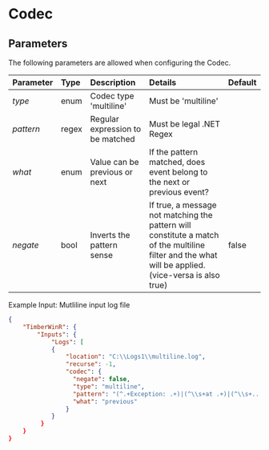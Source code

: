 ﻿# Codec

## Parameters
The following parameters are allowed when configuring the Codec.

| Parameter         |     Type       |  Description                                                             | Details                       |  Default |
| :---------------- |:---------------| :----------------------------------------------------------------------- | :---------------------------  | :-- |
| *type*            | enum           |Codec type 'multiline'                                                    | Must be 'multiline'           |     |
| *pattern*         | regex          |Regular expression to be matched                                          | Must be legal .NET Regex      |     |
| *what*            | enum           |Value can be previous or next                                             | If the pattern matched, does event belong to the next or previous event? |     |
| *negate*          | bool           |Inverts the pattern sense                                                 | If true, a message not matching the pattern will constitute a match of the multiline filter and the what will be applied. (vice-versa is also true) |  false   |

Example Input: Mutliline input log file

```json
{
    "TimberWinR": {
        "Inputs": {
            "Logs": [
            {
                "location": "C:\\Logs1\\multiline.log",
                "recurse": -1,
                "codec": {
                  "negate": false,
                  "type": "multiline",
                  "pattern": "(^.+Exception: .+)|(^\\s+at .+)|(^\\s+... \\d+ more)|(^\\s*Caused by:.+)",
                  "what": "previous"
                }
            }
		 }
	}
}
```
